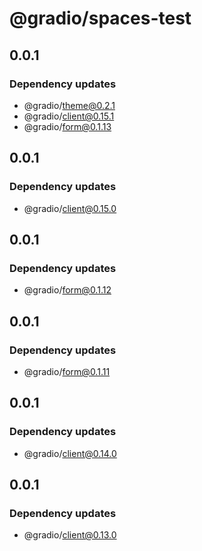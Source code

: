 # @gradio/spaces-test

## 0.0.1

### Dependency updates

- @gradio/theme@0.2.1
- @gradio/client@0.15.1
- @gradio/form@0.1.13

## 0.0.1

### Dependency updates

- @gradio/client@0.15.0

## 0.0.1

### Dependency updates

- @gradio/form@0.1.12

## 0.0.1

### Dependency updates

- @gradio/form@0.1.11

## 0.0.1

### Dependency updates

- @gradio/client@0.14.0

## 0.0.1

### Dependency updates

- @gradio/client@0.13.0